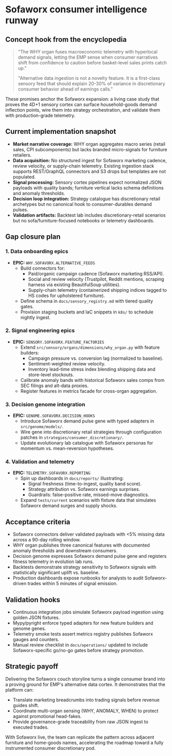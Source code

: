 # Sofaworx consumer intelligence runway

## Concept hook from the encyclopedia
> "The WHY organ fuses macroeconomic telemetry with hyperlocal demand signals, letting the EMP sense when consumer narratives shift from confidence to caution before basket-level sales prints catch up."
>
> "Alternative data ingestion is not a novelty feature. It is a first-class sensory feed that should explain 20-30% of variance in discretionary consumer behavior ahead of earnings calls."

These promises anchor the Sofaworx expansion: a living case study that proves the 4D+1 sensory cortex can surface household-goods demand inflection points, wire them into strategy orchestration, and validate them with production-grade telemetry.

## Current implementation snapshot
- **Market narrative coverage:** WHY organ aggregates macro series (retail sales, CPI subcomponents) but lacks branded micro-signals for furniture retailers.
- **Data acquisition:** No structured ingest for Sofaworx marketing cadence, review velocity, or supply-chain telemetry. Existing ingestion stack supports REST/GraphQL connectors and S3 drops but templates are not populated.
- **Signal processing:** Sensory cortex pipelines expect normalized JSON payloads with quality bands; furniture vertical lacks schema definitions and anomaly thresholds.
- **Decision loop integration:** Strategy catalogue has discretionary retail archetypes but no canonical hook to consumer-durables demand pulses.
- **Validation artifacts:** Backtest lab includes discretionary-retail scenarios but no sofa/furniture-focused notebooks or telemetry dashboards.

## Gap closure plan
### 1. Data onboarding epics
- **EPIC:** `WHY.SOFAVORX.ALTERNATIVE_FEEDS`
  - Build connectors for:
    - Paid/organic campaign cadence (Sofaworx marketing RSS/API).
    - Social and review velocity (Trustpilot, Reddit mentions, scraping harness via existing BeautifulSoup utilities).
    - Supply-chain telemetry (containerized shipping indices tagged to HS codes for upholstered furniture).
  - Define schema in `docs/sensory_registry.md` with tiered quality gates.
  - Provision staging buckets and IaC snippets in `k8s/` to schedule nightly ingest.

### 2. Signal engineering epics
- **EPIC:** `SENSORY.SOFAVORX.FEATURE_FACTORIES`
  - Extend `src/sensory/organs/dimensions/why_organ.py` with feature builders:
    - Campaign pressure vs. conversion lag (normalized to baseline).
    - Sentiment-weighted review velocity.
    - Inventory lead-time stress index blending shipping data and store-level stockouts.
  - Calibrate anomaly bands with historical Sofaworx sales comps from SEC filings and alt-data proxies.
  - Register features in metrics facade for cross-organ aggregation.

### 3. Decision genome integration
- **EPIC:** `GENOME.SOFAVORX.DECISION_HOOKS`
  - Introduce Sofaworx demand pulse gene with typed adapters in `src/genome/models/`.
  - Wire gene into discretionary retail strategies through configuration patches in `strategies/consumer_discretionary/`.
  - Update evolutionary lab catalogue with Sofaworx personas for momentum vs. mean-reversion hypotheses.

### 4. Validation and telemetry
- **EPIC:** `TELEMETRY.SOFAVORX.REPORTING`
  - Spin up dashboards in `docs/reports/` illustrating:
    - Signal freshness (time-to-ingest, quality band score).
    - Strategy attribution vs. Sofaworx earnings surprises.
    - Guardrails: false-positive rate, missed-move diagnostics.
  - Expand `tests/current` scenarios with fixture data that simulates Sofaworx demand surges and supply shocks.

## Acceptance criteria
- Sofaworx connectors deliver validated payloads with <5% missing data across a 90-day rolling window.
- WHY organ publishes three canonical features with documented anomaly thresholds and downstream consumers.
- Decision genome expresses Sofaworx demand pulse gene and registers fitness telemetry in evolution lab runs.
- Backtests demonstrate strategy sensitivity to Sofaworx signals with statistically significant uplift vs. baseline.
- Production dashboards expose runbooks for analysts to audit Sofaworx-driven trades within 5 minutes of signal emission.

## Validation hooks
- Continuous integration jobs simulate Sofaworx payload ingestion using golden JSON fixtures.
- Mypy/pyright enforce typed adapters for new feature builders and genome genes.
- Telemetry smoke tests assert metrics registry publishes Sofaworx gauges and counters.
- Manual review checklist in `docs/operations/` updated to include Sofaworx-specific go/no-go gates before strategy promotion.

## Strategic payoff
Delivering the Sofaworx couch storyline turns a single consumer brand into a proving ground for EMP's alternative data cortex. It demonstrates that the platform can:
- Translate marketing breadcrumbs into trading signals before revenue guides shift.
- Coordinate multi-organ sensing (WHY, ANOMALY, WHEN) to protect against promotional head-fakes.
- Provide governance-grade traceability from raw JSON ingest to executed trades.

With Sofaworx live, the team can replicate the pattern across adjacent furniture and home-goods names, accelerating the roadmap toward a fully instrumented consumer discretionary pod.
